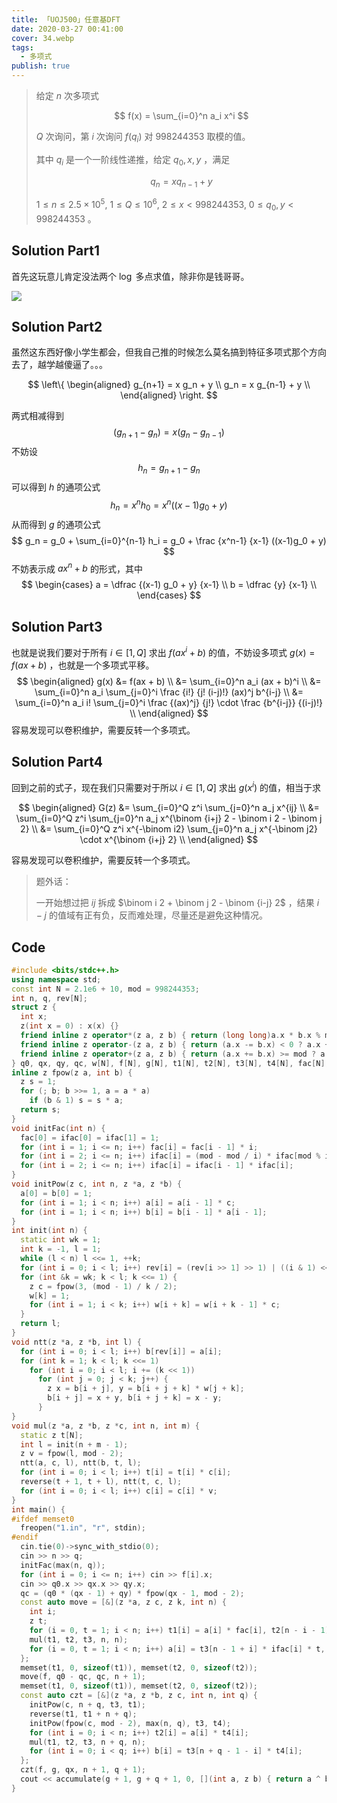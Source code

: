 ```yaml
---
title: 「UOJ500」任意基DFT
date: 2020-03-27 00:41:00
cover: 34.webp
tags:
  - 多项式
publish: true
---
```


> 给定 $n$ 次多项式
> 
> $$
> f(x) = \sum_{i=0}^n a_i x^i
> $$
> 
> $Q$ 次询问，第 $i$ 次询问 $f(q_i)$ 对 $998244353$ 取模的值。
> 
> 其中 $q_i$ 是一个一阶线性递推，给定 $q_0, x, y$ ，满足
> 
> $$
> q_n = x q_{n-1} + y
> $$
> 
> $1 \leq n \leq 2.5 \times 10^5, \ 1 \leq Q \leq 10^6, \ 2 \leq x < 998244353, \ 0 \leq q_0, y < 998244353$ 。

<!-- more -->

## Solution Part1

首先这玩意儿肯定没法两个 $\log$ 多点求值，除非你是钱哥哥。

<img src="https://static.memset0.cn/img/v6/2024/02/11/3Mgly16W.png" style="max-width: 26em">


## Solution Part2

虽然这东西好像小学生都会，但我自己推的时候怎么莫名搞到特征多项式那个方向去了，越学越傻逼了。。。

$$
\left\{ \begin{aligned}
g_{n+1} = x g_n + y \\
g_n = x g_{n-1} + y \\
\end{aligned} \right.
$$

两式相减得到
$$
(g_{n+1}-g_n) = x (g_n - g_{n-1})
$$
不妨设
$$
h_n = g_{n+1} - g_n
$$
可以得到 $h$ 的通项公式
$$
h_n = x^n h_0 = x^n ((x-1) g_0 + y)
$$
从而得到 $g$ 的通项公式
$$
g_n = g_0 + \sum_{i=0}^{n-1} h_i = g_0 + \frac {x^n-1} {x-1} ((x-1)g_0 + y)
$$
不妨表示成 $ax^n + b$ 的形式，其中
$$
\begin{cases}
a = \dfrac {(x-1) g_0 + y} {x-1} \\
b = \dfrac {y} {x-1} \\
\end{cases}
$$

## Solution Part3

也就是说我们要对于所有 $i \in [1, Q]$ 求出 $f(a x^i + b)$ 的值，不妨设多项式 $g(x) = f(ax + b)$ ，也就是一个多项式平移。
$$
\begin{aligned}
g(x)
&= f(ax + b) \\
&= \sum_{i=0}^n a_i (ax + b)^i \\
&= \sum_{i=0}^n a_i \sum_{j=0}^i \frac {i!} {j! (i-j)!} (ax)^j b^{i-j} \\
&= \sum_{i=0}^n a_i i! \sum_{j=0}^i \frac {(ax)^j} {j!} \cdot \frac {b^{i-j}} {(i-j)!} \\
\end{aligned}
$$
容易发现可以卷积维护，需要反转一个多项式。

## Solution Part4

回到之前的式子，现在我们只需要对于所以 $i \in [1, Q]$ 求出 $g(x^i)$ 的值，相当于求

$$
\begin{aligned}
G(z)
&= \sum_{i=0}^Q z^i \sum_{j=0}^n a_j x^{ij} \\
&= \sum_{i=0}^Q z^i \sum_{j=0}^n a_j x^{\binom {i+j} 2 - \binom i 2 - \binom j 2} \\
&= \sum_{i=0}^Q z^i x^{-\binom i2} \sum_{j=0}^n a_j x^{-\binom j2} \cdot x^{\binom {i+j} 2} \\
\end{aligned}
$$

容易发现可以卷积维护，需要反转一个多项式。

> 题外话：
>
> 一开始想过把 $ij$ 拆成 $\binom i 2 + \binom j 2 - \binom {i-j} 2$ ，结果 $i-j$ 的值域有正有负，反而难处理，尽量还是避免这种情况。

## Code

```cpp
#include <bits/stdc++.h>
using namespace std;
const int N = 2.1e6 + 10, mod = 998244353;
int n, q, rev[N];
struct z {
  int x;
  z(int x = 0) : x(x) {}
  friend inline z operator*(z a, z b) { return (long long)a.x * b.x % mod; }
  friend inline z operator-(z a, z b) { return (a.x -= b.x) < 0 ? a.x + mod : a.x; }
  friend inline z operator+(z a, z b) { return (a.x += b.x) >= mod ? a.x - mod : a.x; }
} q0, qx, qy, qc, w[N], f[N], g[N], t1[N], t2[N], t3[N], t4[N], fac[N], ifac[N];
inline z fpow(z a, int b) {
  z s = 1;
  for (; b; b >>= 1, a = a * a)
    if (b & 1) s = s * a;
  return s;
}
void initFac(int n) {
  fac[0] = ifac[0] = ifac[1] = 1;
  for (int i = 1; i <= n; i++) fac[i] = fac[i - 1] * i;
  for (int i = 2; i <= n; i++) ifac[i] = (mod - mod / i) * ifac[mod % i];
  for (int i = 2; i <= n; i++) ifac[i] = ifac[i - 1] * ifac[i];
}
void initPow(z c, int n, z *a, z *b) {
  a[0] = b[0] = 1;
  for (int i = 1; i < n; i++) a[i] = a[i - 1] * c;
  for (int i = 1; i < n; i++) b[i] = b[i - 1] * a[i - 1];
}
int init(int n) {
  static int wk = 1;
  int k = -1, l = 1;
  while (l < n) l <<= 1, ++k;
  for (int i = 0; i < l; i++) rev[i] = (rev[i >> 1] >> 1) | ((i & 1) << k);
  for (int &k = wk; k < l; k <<= 1) {
    z c = fpow(3, (mod - 1) / k / 2);
    w[k] = 1;
    for (int i = 1; i < k; i++) w[i + k] = w[i + k - 1] * c;
  }
  return l;
}
void ntt(z *a, z *b, int l) {
  for (int i = 0; i < l; i++) b[rev[i]] = a[i];
  for (int k = 1; k < l; k <<= 1)
    for (int i = 0; i < l; i += (k << 1))
      for (int j = 0; j < k; j++) {
        z x = b[i + j], y = b[i + j + k] * w[j + k];
        b[i + j] = x + y, b[i + j + k] = x - y;
      }
}
void mul(z *a, z *b, z *c, int n, int m) {
  static z t[N];
  int l = init(n + m - 1);
  z v = fpow(l, mod - 2);
  ntt(a, c, l), ntt(b, t, l);
  for (int i = 0; i < l; i++) t[i] = t[i] * c[i];
  reverse(t + 1, t + l), ntt(t, c, l);
  for (int i = 0; i < l; i++) c[i] = c[i] * v;
}
int main() {
#ifdef memset0
  freopen("1.in", "r", stdin);
#endif
  cin.tie(0)->sync_with_stdio(0);
  cin >> n >> q;
  initFac(max(n, q));
  for (int i = 0; i <= n; i++) cin >> f[i].x;
  cin >> q0.x >> qx.x >> qy.x;
  qc = (q0 * (qx - 1) + qy) * fpow(qx - 1, mod - 2);
  const auto move = [&](z *a, z c, z k, int n) {
    int i;
    z t;
    for (i = 0, t = 1; i < n; i++) t1[i] = a[i] * fac[i], t2[n - i - 1] = ifac[i] * t, t = t * c;
    mul(t1, t2, t3, n, n);
    for (i = 0, t = 1; i < n; i++) a[i] = t3[n - 1 + i] * ifac[i] * t, t = t * k;
  };
  memset(t1, 0, sizeof(t1)), memset(t2, 0, sizeof(t2));
  move(f, q0 - qc, qc, n + 1);
  memset(t1, 0, sizeof(t1)), memset(t2, 0, sizeof(t2));
  const auto czt = [&](z *a, z *b, z c, int n, int q) {
    initPow(c, n + q, t3, t1);
    reverse(t1, t1 + n + q);
    initPow(fpow(c, mod - 2), max(n, q), t3, t4);
    for (int i = 0; i < n; i++) t2[i] = a[i] * t4[i];
    mul(t1, t2, t3, n + q, n);
    for (int i = 0; i < q; i++) b[i] = t3[n + q - 1 - i] * t4[i];
  };
  czt(f, g, qx, n + 1, q + 1);
  cout << accumulate(g + 1, g + q + 1, 0, [](int a, z b) { return a ^ b.x; }) << endl;
}
```